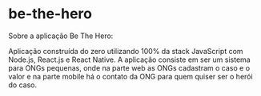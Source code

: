 # be-the-hero

Sobre a aplicação Be The Hero:

Aplicação construída do zero utilizando 100% da stack JavaScript com Node.js, 
React.js e React Native. A aplicação consiste em ser um sistema para ONGs pequenas, 
onde na parte web as ONGs cadastram o caso e o valor e na parte mobile há o 
contato da ONG para quem quiser ser o herói do caso. 
